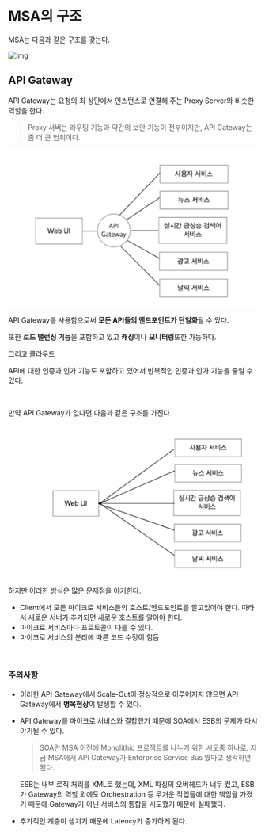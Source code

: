 # MSA의 구조

MSA는 다음과 같은 구조를 갖는다.

![img](https://media.vlpt.us/post-images/tedigom/b6bae160-fb10-11e9-9ef4-395edd3ef4d0/%EA%B0%80%ED%8A%B8%EB%84%88MSAComponent.png)

## API Gateway

API Gateway는 요청의 최 상단에서 인스턴스로 연결해 주는 Proxy Server와 비슷한 역할을 한다.

> Proxy 서버는 라우팅 기능과 약간의 보안 기능이 전부이지만, API Gateway는 좀 더 큰 범위이다.

![image-20210720212716414](./images/image-20210720212716414.png)

API Gateway를 사용함으로써 **모든 API들의 엔드포인트가 단일화**될 수 있다.

또한 **로드 밸런싱 기능**을 포함하고 있고 **캐싱**이나 **모니터링**또한 가능하다.

그리고 클라우드 

API에 대한 인증과 인가 기능도 포함하고 있어서 반복적인 인증과 인가 기능을 줄일 수 있다.

<br>

만약 API Gateway가 없다면 다음과 같은 구조를 가진다.

![image-20210720112502547](./images/image-20210720112502547.png)

하지만 이러한 방식은 많은 문제점을 야기한다.

- Client에서 모든 마이크로 서비스들의 호스트/엔드포인트를 알고있어야 한다. 따라서 새로운 서버가 추가되면 새로운 호스트를 알아야 한다.
- 마이크로 서비스마다 프로토콜이 다를 수 있다.
- 마이크로 서비스의 분리에 따른 코드 수정이 힘듬

<br>

### 주의사항

- 이러한 API Gateway에서 Scale-Out이 정상적으로 이루어지지 않으면 API Gateway에서 **병목현상**이 발생할 수 있다.

- API Gateway를 마이크로 서비스와 결합했기 때문에 SOA에서 ESB의 문제가 다시 야기될 수 있다.

  > SOA란 MSA 이전에 Monolithic 프로젝트를 나누기 위한 시도중 하나로, 지금 MSA에서 API Gateway가 Enterprise Service Bus 였다고 생각하면 된다.

  ESB는 내부 로직 처리를 XML로 했는데, XML 파싱의 오버헤드가 너무 컸고, ESB가 Gateway의 역할 외에도 Orchestration 등 무거운 작업들에 대한 책임을 가졌기 때문에 Gateway가 아닌 서비스의 통합을 시도했기 때문에 실패했다.

- 추가적인 계층이 생기기 때문에 Latency가 증가하게 된다.

